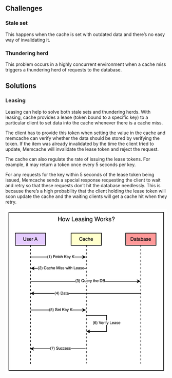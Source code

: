 ## Challenges

### Stale set

This happens when the cache is set with outdated data and there’s no easy way of invalidating it.

### Thundering herd

This problem occurs in a highly concurrent environment when a cache miss triggers a thundering herd of requests to the database.

## Solutions

### Leasing

Leasing can help to solve both stale sets and thundering herds. With leasing, cache provides a lease (token bound to a specific key) to a particular client to set data into the cache whenever there is a cache miss.

The client has to provide this token when setting the value in the cache and memcache can verify whether the data should be stored by verifying the token. If the item was already invalidated by the time the client tried to update, Memcache will invalidate the lease token and reject the request.

The cache can also regulate the rate of issuing the lease tokens. For example, it may return a token once every 5 seconds per key.

For any requests for the key within 5 seconds of the lease token being issued, Memcache sends a special response requesting the client to wait and retry so that these requests don’t hit the database needlessly. This is because there’s a high probability that the client holding the lease token will soon update the cache and the waiting clients will get a cache hit when they retry.

<img src="./assets/leasing.png">
